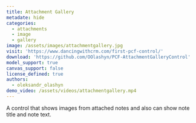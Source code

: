 ```yaml
---
title: Attachment Gallery
metadate: hide
categories:
  - attachments
  - image
  - gallery
image: /assets/images/attachmentgallery.jpg
visit: 'https://www.dancingwithcrm.com/first-pcf-control/'
download: 'https://github.com/OOlashyn/PCF-AttachmentGalleryControl'
model_support: true
canvas_support: false
license_defined: true
authors:
  - oleksandr_olashyn
demo_video: /assets/videos/attachmentgallery.mp4
---
```


A control that shows images from attached notes and also can show note title and note text.
